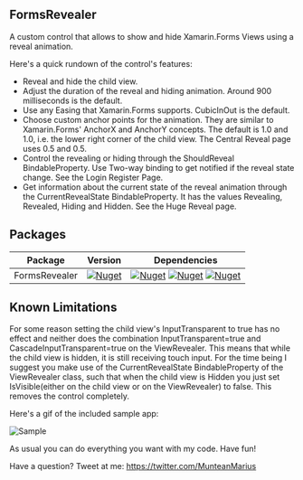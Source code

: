 ## FormsRevealer

A custom control that allows to show and hide Xamarin.Forms Views using a reveal animation.


Here's a quick rundown of the control's features:

* Reveal and hide the child view.
* Adjust the duration of the reveal and hiding animation. Around 900 milliseconds is the default.
* Use any Easing that Xamarin.Forms supports. CubicInOut is the default.
* Choose custom anchor points for the animation. They are similar to Xamarin.Forms' AnchorX and AnchorY concepts. The default is 1.0 and 1.0, i.e. the lower right corner of the child view. The Central Reveal page uses 0.5 and 0.5.
* Control the revealing or hiding through the ShouldReveal BindableProperty. Use Two-way binding to get notified if the reveal state change. See the Login Register Page.
* Get information about the current state of the reveal animation through the CurrentRevealState BindableProperty. It has the values Revealing, Revealed, Hiding and Hidden. See the Huge Reveal page.

## Packages

| Package | Version | Dependencies |
|---|---|---|
| FormsRevealer | [![Nuget](https://img.shields.io/nuget/vpre/FormsRevealer)](https://www.nuget.org/packages/FormsRevealer) | [![Nuget](https://img.shields.io/badge/Xamarin.Forms-v3.6-green)](https://www.nuget.org/packages/Xamarin.Forms/) [![Nuget](https://img.shields.io/badge/SkiaSharp-v1.68-blue)](https://www.nuget.org/packages/SkiaSharp/) [![Nuget](https://img.shields.io/badge/SkiaSharp.Views.Forms-v1.68-blue)](https://www.nuget.org/packages/SkiaSharp.Views.Forms/)

## Known Limitations

For some reason setting the child view's InputTransparent to true has no effect and neither does the combination InputTransparent=true and CascadeInputTransparent=true on the ViewRevealer. This means that while the child view is hidden, it is still receiving touch input. 
For the time being I suggest you make use of the CurrentRevealState BindableProperty of the ViewRevealer class, such that when the child view is Hidden you just set IsVisible(either on the child view or on the ViewRevealer) to false. This removes the control completely.

Here's a gif of the included sample app:

![Sample](media/g1.gif)



As usual you can do everything you want with my code. Have fun!

Have a question?  Tweet at me: https://twitter.com/MunteanMarius
